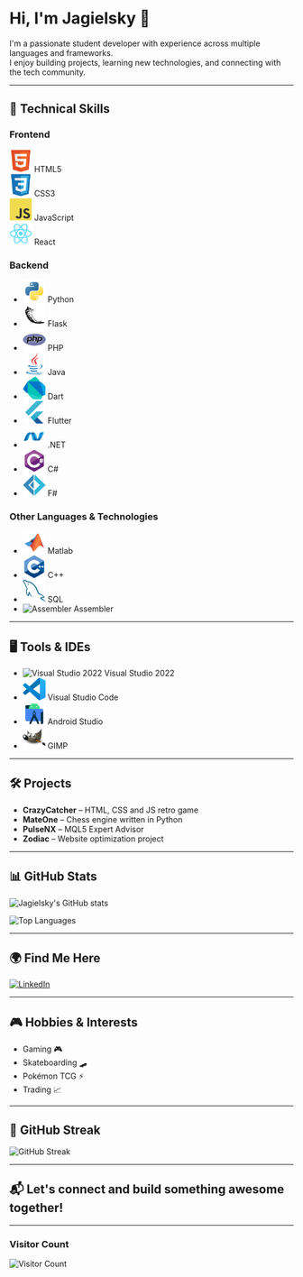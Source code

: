 # Hi, I'm Jagielsky 👋

I'm a passionate student developer with experience across multiple languages and frameworks.  
I enjoy building projects, learning new technologies, and connecting with the tech community.

---

## 🚀 Technical Skills

### Frontend
<img src="https://raw.githubusercontent.com/devicons/devicon/master/icons/html5/html5-original.svg" alt="HTML5" width="40" height="40" /> HTML5  
<img src="https://raw.githubusercontent.com/devicons/devicon/master/icons/css3/css3-original.svg" alt="CSS3" width="40" height="40" /> CSS3  
<img src="https://raw.githubusercontent.com/devicons/devicon/master/icons/javascript/javascript-original.svg" alt="JavaScript" width="40" height="40" /> JavaScript  
<img src="https://raw.githubusercontent.com/devicons/devicon/master/icons/react/react-original.svg" alt="React" width="40" height="40" /> React

### Backend
- <img src="https://raw.githubusercontent.com/devicons/devicon/master/icons/python/python-original.svg" alt="Python" width="40" height="40" /> Python  
- <img src="https://raw.githubusercontent.com/devicons/devicon/master/icons/flask/flask-original.svg" alt="Flask" width="40" height="40" /> Flask  
- <img src="https://raw.githubusercontent.com/devicons/devicon/master/icons/php/php-original.svg" alt="PHP" width="40" height="40" /> PHP  
- <img src="https://raw.githubusercontent.com/devicons/devicon/master/icons/java/java-original.svg" alt="Java" width="40" height="40" /> Java  
- <img src="https://raw.githubusercontent.com/devicons/devicon/master/icons/dart/dart-original.svg" alt="Dart" width="40" height="40" /> Dart  
- <img src="https://raw.githubusercontent.com/devicons/devicon/master/icons/flutter/flutter-original.svg" alt="Flutter" width="40" height="40" /> Flutter  
- <img src="https://raw.githubusercontent.com/devicons/devicon/master/icons/dot-net/dot-net-original.svg" alt=".NET" width="40" height="40" /> .NET  
- <img src="https://raw.githubusercontent.com/devicons/devicon/master/icons/csharp/csharp-original.svg" alt="C#" width="40" height="40" /> C#  
- <img src="https://raw.githubusercontent.com/devicons/devicon/master/icons/fsharp/fsharp-original.svg" alt="F#" width="40" height="40" /> F#

### Other Languages & Technologies
- <img src="https://raw.githubusercontent.com/devicons/devicon/master/icons/matlab/matlab-original.svg" alt="Matlab" width="40" height="40" /> Matlab  
- <img src="https://raw.githubusercontent.com/devicons/devicon/master/icons/cplusplus/cplusplus-original.svg" alt="C++" width="40" height="40" /> C++  
- <img src="https://raw.githubusercontent.com/devicons/devicon/master/icons/mysql/mysql-original.svg" alt="SQL" width="40" height="40" /> SQL  
- <img src="https://raw.githubusercontent.com/devicons/devicon/master/icons/terminal/terminal-original.svg" alt="Assembler" width="40" height="40" /> Assembler

---

## 🖥️ Tools & IDEs

- <img src="https://img.icons8.com/color/48/000000/visual-studio-2019.png" alt="Visual Studio 2022" width="40" height="40" /> Visual Studio 2022  
- <img src="https://raw.githubusercontent.com/devicons/devicon/master/icons/vscode/vscode-original.svg" alt="VS Code" width="40" height="40" /> Visual Studio Code  
- <img src="https://raw.githubusercontent.com/devicons/devicon/master/icons/androidstudio/androidstudio-original.svg" alt="Android Studio" width="40" height="40" /> Android Studio  
- <img src="https://raw.githubusercontent.com/devicons/devicon/master/icons/gimp/gimp-original.svg" alt="GIMP" width="40" height="40" /> GIMP

---

## 🛠️ Projects

- **CrazyCatcher** – HTML, CSS and JS retro game  
- **MateOne** – Chess engine written in Python  
- **PulseNX** – MQL5 Expert Advisor  
- **Zodiac** – Website optimization project  

---

## 📊 GitHub Stats

![Jagielsky's GitHub stats](https://github-readme-stats.vercel.app/api?username=jagielsky&show_icons=true&theme=radical)

![Top Languages](https://github-readme-stats.vercel.app/api/top-langs/?username=jagielsky&layout=compact&theme=radical)

---

## 🌍 Find Me Here

[![LinkedIn](https://img.shields.io/badge/LinkedIn-%230077B5.svg?style=for-the-badge&logo=linkedin&logoColor=white)](https://www.linkedin.com/in/jagielsky/)

---

## 🎮 Hobbies & Interests

- Gaming 🎮  
- Skateboarding 🛹  
- Pokémon TCG ⚡  
- Trading 📈  

---

## 📅 GitHub Streak

![GitHub Streak](https://github-readme-streak-stats.herokuapp.com/?user=jagielsky&theme=radical)

---

## 📬 Let's connect and build something awesome together!

---

### Visitor Count

![Visitor Count](https://profile-counter.glitch.me/jagielsky/count.svg)
